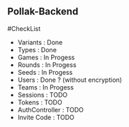 ## Pollak-Backend

#CheckList
- Variants : Done
- Types : Done
- Games : In Progess
- Rounds : In Progess
- Seeds : In Progess
- Users : Done ? (without encryption)
- Teams : In Progess
- Sessions : TODO
- Tokens : TODO
- AuthController : TODO
- Invite Code : TODO

